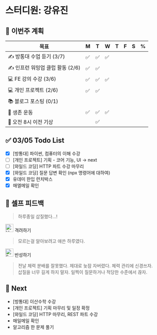 # 스터디원: 강유진

## 🚀 이번주 계획

| 목표                             | M   | T   | W   | T   | F   | S   | %   |
| -------------------------------- | --- | --- | --- | --- | --- | --- | --- |
| ✍️ 방통대 수업 듣기 (3/7)        | ✅  | ✅  | ✅  |     |     |     |     |
| ✍️ 인프런 워밍업 클럽 활동 (2/6) | ✅  | ✅  |     |     |     |     |     |
| 💻 FE 강의 수강 (3/6)            | ✅  | ✅  | ✅  |     |     |     |     |
| 💻 개인 프로젝트 (2/6)           | ✅  | ✅  |     |     |     |     |     |
| 📚 블로그 포스팅 (0/1)           |     |     |     |     |     |     |     |
| 💪 생존 운동                     | ✅  | ✅  | ✅  |     |     |     |     |
| 🩵 오전 8시 이전 기상             |     | ✅  |     |     |     |     |     |

## ✅ 03/05 Todo List

- [x] [방통대] 파이썬, 컴퓨터의 이해 수강
- [ ] [개인 프로젝트] 기획 - 코어 기능, UI → next
- [ ] [와일드 코딩] HTTP 파트 수강 마무리
- [x] [와일드 코딩] 질문 답변 확인 (npx 명령어에 대하여)
- [x] 유데미 한입 런치박스
- [x] 매엘메일 확인

## 🎉 셀프 피드백

> 하루종일 삽질했다...! <br>

<img src="https://raw.githubusercontent.com/Tarikul-Islam-Anik/Animated-Fluent-Emojis/master/Emojis/Smilies/Hugging%20Face.png" alt="Hugging Face" width="25" height="25"> 격려하기</img>

> 모르는걸 알아보려고 애쓴 하루였다. <br>

<img src="https://raw.githubusercontent.com/Tarikul-Islam-Anik/Animated-Fluent-Emojis/master/Emojis/Smilies/Face%20with%20Monocle.png" alt="Face with Monocle" width="25" height="25"> 반성하기</img>

> 전날 체력 분배를 잘못했다. 제대로 늦잠 자버렸다. 체력 관리에 신경쓰자. <br>
> 삽질을 너무 길게 하지 말자. 일찍이 질문하거나 적당한 수준에서 끊자. <br>

## 🌱 Next

- [방통대] 이산수학 수강
- [개인 프로젝트] 기획 마무리 및 일정 확정
- [와일드 코딩] HTTP 마무리, REST 파트 수강
- 매일메일 확인
- 알고리즘 한 문제 풀기
